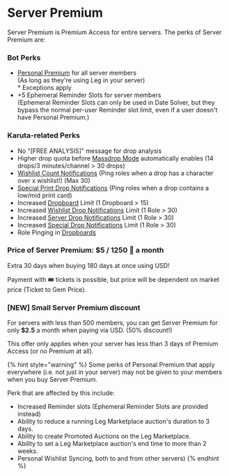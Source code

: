 # Server Premium

Server Premium is Premium Access for entire servers. The perks of Server Premium are:

### Bot Perks

* [Personal Premium](personal-premium.md) for all server members\
  (As long as they're using Leg in your server)\
  \* Exceptions apply
* \+5 Ephemeral Reminder Slots for server members\
  (Ephemeral Reminder Slots can only be used in Date Solver, but they bypass the normal per-user Reminder slot limit, even if a user doesn't have Personal Premium.)

### Karuta-related Perks

* No "\[FREE ANALYSIS]" message for drop analysis
* Higher drop quota before [Massdrop Mode](broken-reference) automatically enables (14 drops/3 minutes/channel > 30 drops)
* [Wishlist Count Notifications](../../admin-management/drop-notifications/wishlist-count-notifications.md) (Ping roles when a drop has a character over x wishlist!) (Max 30)
* [Special Print Drop Notifications](../../admin-management/drop-notifications/special-drop-notifications-1.md) (Ping roles when a drop contains a low/mid print card)
* Increased [Dropboard](../../admin-management/dropboards.md) Limit (1 Dropboard > 15)
* Increased [Wishlist Drop Notifications](../../admin-management/drop-notifications/wishlist-drop-notifications.md) Limit (1 Role > 30)
* Increased [Server Drop Notifications](../../admin-management/drop-notifications/server-drop-notifications.md) Limit (1 Role > 30)
* Increased [Special Drop Notifications](../../admin-management/drop-notifications/special-drop-notifications.md) Limit (1 Role > 30)
* Role Pinging in [Dropboards](../../admin-management/dropboards.md)

### Price of Server Premium: $5 / 1250 💎 a month

Extra 30 days when buying 180 days at once using USD!

Payment with :tickets: tickets is possible, but price will be dependent on market price (Ticket to Gem Price).

### \[NEW] Small Server Premium discount

For servers with less than 500 members, you can get Server Premium for only **$2.5** a month when paying via USD. (50% discount!)

This offer only applies when your server has less than 3 days of Premium Access (or no Premium at all).

{% hint style="warning" %}
Some perks of Personal Premium that apply everywhere (i.e. not just in your server) may not be given to your members when you buy Server Premium.

Perk that are affected by this include:

* Increased Reminder slots (Ephemeral Reminder Slots are provided instead)
* Ability to reduce a running Leg Marketplace auction's duration to 3 days.
* Ability to create Promoted Auctions on the Leg Marketplace.
* Ability to set a Leg Marketplace auction's end time to more than 2 weeks.
* Personal Wishlist Syncing, both to and from other servers)
{% endhint %}
